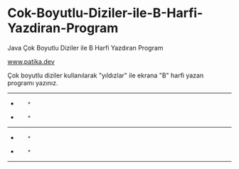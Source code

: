 # Cok-Boyutlu-Diziler-ile-B-Harfi-Yazdiran-Program
Java Çok Boyutlu Diziler ile B Harfi Yazdıran Program

www.patika.dev

Çok boyutlu diziler kullanılarak "yıldızlar" ile ekrana "B" harfi yazan programı yazınız.

 *  *  *  * 
 *        * 
 *        * 
 *  *  *  * 
 *        * 
 *        * 
 *  *  *  *
